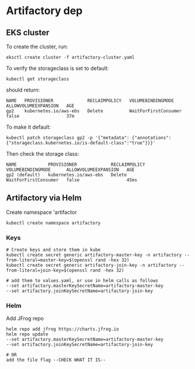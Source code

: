 # Artifactory dep
## EKS cluster
To create the cluster, run:
```
eksctl create cluster -f artifactory-cluster.yaml
```

To verify the storageclass is set to default:
```
kubectl get storageclass
```
should return:
```
NAME   PROVISIONER             RECLAIMPOLICY   VOLUMEBINDINGMODE      ALLOWVOLUMEEXPANSION   AGE
gp2    kubernetes.io/aws-ebs   Delete          WaitForFirstConsumer   false                  37m
```

To make it default:
```
kubectl patch storageclass gp2 -p '{"metadata": {"annotations":{"storageclass.kubernetes.io/is-default-class":"true"}}}'
```
Then check the storage class:
```
NAME            PROVISIONER             RECLAIMPOLICY   VOLUMEBINDINGMODE      ALLOWVOLUMEEXPANSION   AGE
gp2 (default)   kubernetes.io/aws-ebs   Delete          WaitForFirstConsumer   false                  45ms
```

## Artifactory via Helm
Create namespace 'artifactor
```
kubectl create namespace artifactory
```

### Keys
```
# Create keys and store them in kube
kubectl create secret generic artifactory-master-key -n artifactory --from-literal=master-key=$(openssl rand -hex 32)
kubectl create secret generic artifactory-join-key -n artifactory --from-literal=join-key=$(openssl rand -hex 32)

# add them to values.yaml, or use in helm calls as follows
--set artifactory.masterKeySecretName=artifactory-master-key
--set artifactory.joinKeySecretName=artifactory-join-key
```

### Helm
Add JFrog repo
```
helm repo add jfrog https://charts.jfrog.io
helm repo update
--set artifactory.masterKeySecretName=artifactory-master-key
--set artifactory.joinKeySecretName=artifactory-join-key

# OR
add the file flag --CHECK WHAT IT IS--

```

